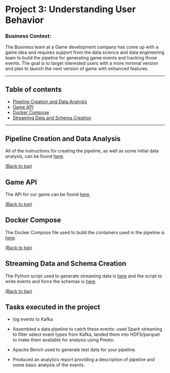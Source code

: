 
# Project 3: Understanding User Behavior

### Business Context:
The Business team at a Game development company has come up with a game idea and requires support from the data science and data engineering team to build the pipeline for generating game events and tracking those events. The goal is to target interested users with a more minimal version and plan to launch the next version of game with enhanced features.  

---
## Table of contents

- [Pipeline Creation and Data Analysis](#pipeline-creation-and-data-analysis)
- [Game API](#game-api)
- [Docker Compose](#docker-compose)
- [Streaming Data and Schema Creation](#streaming-simulation-and-schema-creation)

---

## Pipeline Creation and Data Analysis
All of the instructions for creating the pipeline, as well as some initial data analysis, can be found [here](Project_3_report.ipynb).

[(Back to top)](#table-of-contents)

## Game API
The API for our game can be found [here](game_api.py).

[(Back to top)](#table-of-contents)

## Docker Compose
The Docker Compose file used to build the containers used in the pipeline is [here](docker-compose.yml).

[(Back to top)](#table-of-contents)

## Streaming Data and Schema Creation
The Python script used to generate streaming data is [here](stream-events_script.py) and the script to write events and force the schemas is [here](write_events_stream.py).

[(Back to top)](#table-of-contents)

## Tasks executed in the project

- log events to Kafka

- Assembled a data pipeline to catch these events: used Spark streaming to filter
  select event types from Kafka, landed them into HDFS/parquet to make them
  available for analysis using Presto.

- Apache Bench used to generate test data for your pipeline.

- Produced an analytics report providing a description of pipeline
  and some basic analysis of the events. 
